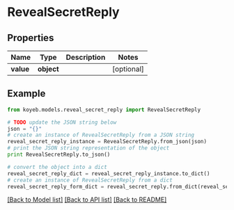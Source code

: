 # RevealSecretReply


## Properties
Name | Type | Description | Notes
------------ | ------------- | ------------- | -------------
**value** | **object** |  | [optional] 

## Example

```python
from koyeb.models.reveal_secret_reply import RevealSecretReply

# TODO update the JSON string below
json = "{}"
# create an instance of RevealSecretReply from a JSON string
reveal_secret_reply_instance = RevealSecretReply.from_json(json)
# print the JSON string representation of the object
print RevealSecretReply.to_json()

# convert the object into a dict
reveal_secret_reply_dict = reveal_secret_reply_instance.to_dict()
# create an instance of RevealSecretReply from a dict
reveal_secret_reply_form_dict = reveal_secret_reply.from_dict(reveal_secret_reply_dict)
```
[[Back to Model list]](../README.md#documentation-for-models) [[Back to API list]](../README.md#documentation-for-api-endpoints) [[Back to README]](../README.md)


